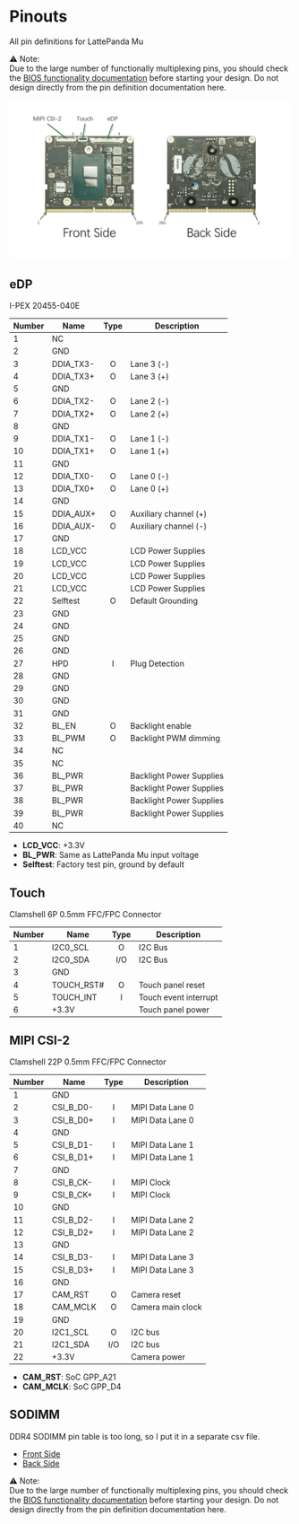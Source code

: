 # Pinouts

All pin definitions for LattePanda Mu

⚠️ Note:  
Due to the large number of functionally multiplexing pins, you should check the [BIOS functionality documentation](../../Softwares/BIOS/README.md) before starting your design. Do not design directly from the pin definition documentation here.

![pinout](./pinout.jpg)

## eDP

I-PEX 20455-040E

| Number | Name      | Type | Description              |
|--------|-----------|:----:|--------------------------|
| 1      | NC        |      |                          |
| 2      | GND       |      |                          |
| 3      | DDIA_TX3- | O    | Lane 3 (-)               |
| 4      | DDIA_TX3+ | O    | Lane 3 (+)               |
| 5      | GND       |      |                          |
| 6      | DDIA_TX2- | O    | Lane 2 (-)               |
| 7      | DDIA_TX2+ | O    | Lane 2 (+)               |
| 8      | GND       |      |                          |
| 9      | DDIA_TX1- | O    | Lane 1 (-)               |
| 10     | DDIA_TX1+ | O    | Lane 1 (+)               |
| 11     | GND       |      |                          |
| 12     | DDIA_TX0- | O    | Lane 0 (-)               |
| 13     | DDIA_TX0+ | O    | Lane 0 (+)               |
| 14     | GND       |      |                          |
| 15     | DDIA_AUX+ | O    | Auxiliary channel (+)    |
| 16     | DDIA_AUX- | O    | Auxiliary channel (-)    |
| 17     | GND       |      |                          |
| 18     | LCD_VCC   |      | LCD Power Supplies       |
| 19     | LCD_VCC   |      | LCD Power Supplies       |
| 20     | LCD_VCC   |      | LCD Power Supplies       |
| 21     | LCD_VCC   |      | LCD Power Supplies       |
| 22     | Selftest  | O    | Default Grounding        |
| 23     | GND       |      |                          |
| 24     | GND       |      |                          |
| 25     | GND       |      |                          |
| 26     | GND       |      |                          |
| 27     | HPD       | I    | Plug Detection           |
| 28     | GND       |      |                          |
| 29     | GND       |      |                          |
| 30     | GND       |      |                          |
| 31     | GND       |      |                          |
| 32     | BL_EN     | O    | Backlight enable         |
| 33     | BL_PWM    | O    | Backlight PWM dimming    |
| 34     | NC        |      |                          |
| 35     | NC        |      |                          |
| 36     | BL_PWR    |      | Backlight Power Supplies |
| 37     | BL_PWR    |      | Backlight Power Supplies |
| 38     | BL_PWR    |      | Backlight Power Supplies |
| 39     | BL_PWR    |      | Backlight Power Supplies |
| 40     | NC        |      |                          |

- **LCD_VCC**: +3.3V
- **BL_PWR**: Same as LattePanda Mu input voltage
- **Selftest**: Factory test pin, ground by default

## Touch

Clamshell 6P 0.5mm FFC/FPC Connector

| Number | Name       | Type | Description           |
|--------|------------|:----:|-----------------------|
| 1      | I2C0_SCL   | O    | I2C Bus               |
| 2      | I2C0_SDA   | I/O  | I2C Bus               |
| 3      | GND        |      |                       |
| 4      | TOUCH_RST# | O    | Touch panel reset     |
| 5      | TOUCH_INT  | I    | Touch event interrupt |
| 6      | +3.3V      |      | Touch panel power     |

## MIPI CSI-2

Clamshell 22P 0.5mm FFC/FPC Connector

| Number | Name      | Type | Description       |
|--------|-----------|:----:|-------------------|
| 1      | GND       |      |                   |
| 2      | CSI_B_D0- | I    | MIPI Data Lane 0  |
| 3      | CSI_B_D0+ | I    | MIPI Data Lane 0  |
| 4      | GND       |      |                   |
| 5      | CSI_B_D1- | I    | MIPI Data Lane 1  |
| 6      | CSI_B_D1+ | I    | MIPI Data Lane 1  |
| 7      | GND       |      |                   |
| 8      | CSI_B_CK- | I    | MIPI Clock        |
| 9      | CSI_B_CK+ | I    | MIPI Clock        |
| 10     | GND       |      |                   |
| 11     | CSI_B_D2- | I    | MIPI Data Lane 2  |
| 12     | CSI_B_D2+ | I    | MIPI Data Lane 2  |
| 13     | GND       |      |                   |
| 14     | CSI_B_D3- | I    | MIPI Data Lane 3  |
| 15     | CSI_B_D3+ | I    | MIPI Data Lane 3  |
| 16     | GND       |      |                   |
| 17     | CAM_RST   | O    | Camera reset      |
| 18     | CAM_MCLK  | O    | Camera main clock |
| 19     | GND       |      |                   |
| 20     | I2C1_SCL  | O    | I2C bus           |
| 21     | I2C1_SDA  | I/O  | I2C bus           |
| 22     | +3.3V     |      | Camera power      |

- **CAM_RST**: SoC GPP_A21
- **CAM_MCLK**: SoC GPP_D4

## SODIMM

DDR4 SODIMM pin table is too long, so I put it in a separate csv file.

- [Front Side](./front.csv)
- [Back Side](./back.csv)

⚠️ Note:  
Due to the large number of functionally multiplexing pins, you should check the [BIOS functionality documentation](../../Softwares/BIOS/README.md) before starting your design. Do not design directly from the pin definition documentation here.
